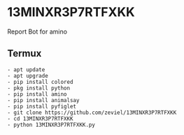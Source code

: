 # 13MINXR3P7RTFXKK
Report Bot for amino

## Termux
```shell
- apt update
- apt upgrade
- pip install colored
- pkg install python
- pip install amino
- pip install animalsay
- pip install pyfiglet
- git clone https://github.com/zeviel/13MINXR3P7RTFXKK
- cd 13MINXR3P7RTFXKK
- python 13MINXR3P7RTFXKK.py
```
